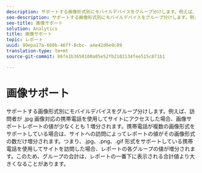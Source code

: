 ```yaml
---
description: サポートする画像形式別にモバイルデバイスをグループ分けします。例えば、訪問者が .jpg 画像対応の携帯電話を使用してサイトにアクセスした場合、画像サポートレポートの値が少なくとも 1 増分されます。携帯電話が複数の画像形式をサポートしている場合は、サイトへの訪問によってレポートの値がその画像形式の数だけ増分されます。つまり、.jpg、.png、.gif 形式をサポートしている携帯電話を使用してサイトを訪問した場合、レポートの各グループの値が増分されます。このため、グループの合計は、レポートの一番下に表示される合計値より大きくなることがあります。
seo-description: サポートする画像形式別にモバイルデバイスをグループ分けします。例えば、訪問者が .jpg 画像対応の携帯電話を使用してサイトにアクセスした場合、画像サポートレポートの値が少なくとも 1 増分されます。携帯電話が複数の画像形式をサポートしている場合は、サイトへの訪問によってレポートの値がその画像形式の数だけ増分されます。つまり、.jpg、.png、.gif 形式をサポートしている携帯電話を使用してサイトを訪問した場合、レポートの各グループの値が増分されます。このため、グループの合計は、レポートの一番下に表示される合計値より大きくなることがあります。
seo-title: 画像サポート
solution: Analytics
title: 画像サポート
topic: レポート
uuid: 99epa17a-660b-46ff-8cbc- a4e42d6e8c89
translation-type: tm+mt
source-git-commit: 86fe1b3650100a05e52fb2102134fee515c871b1

---
```



# 画像サポート

サポートする画像形式別にモバイルデバイスをグループ分けします。例えば、訪問者が .jpg 画像対応の携帯電話を使用してサイトにアクセスした場合、画像サポートレポートの値が少なくとも 1 増分されます。携帯電話が複数の画像形式をサポートしている場合は、サイトへの訪問によってレポートの値がその画像形式の数だけ増分されます。つまり、.jpg、.png、.gif 形式をサポートしている携帯電話を使用してサイトを訪問した場合、レポートの各グループの値が増分されます。このため、グループの合計は、レポートの一番下に表示される合計値より大きくなることがあります。

